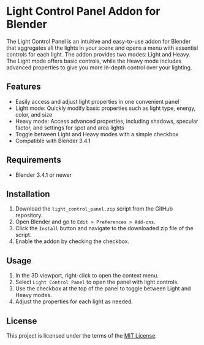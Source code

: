 # Light Control Panel Addon for Blender

The Light Control Panel is an intuitive and easy-to-use addon for Blender that aggregates all the lights in your scene and opens a menu with essential controls for each light. The addon provides two modes: Light and Heavy. The Light mode offers basic controls, while the Heavy mode includes advanced properties to give you more in-depth control over your lighting.

## Features

- Easily access and adjust light properties in one convenient panel
- Light mode: Quickly modify basic properties such as light type, energy, color, and size
- Heavy mode: Access advanced properties, including shadows, specular factor, and settings for spot and area lights
- Toggle between Light and Heavy modes with a simple checkbox
- Compatible with Blender 3.4.1

## Requirements

- Blender 3.4.1 or newer

## Installation

1. Download the `light_control_panel.zip` script from the GitHub repository.
2. Open Blender and go to `Edit > Preferences > Add-ons`.
3. Click the `Install` button and navigate to the downloaded zip file of the script.
4. Enable the addon by checking the checkbox.

## Usage

1. In the 3D viewport, right-click to open the context menu.
2. Select `Light Control Panel` to open the panel with light controls.
3. Use the checkbox at the top of the panel to toggle between Light and Heavy modes.
4. Adjust the properties for each light as needed.

## License

This project is licensed under the terms of the [MIT License](LICENSE).

